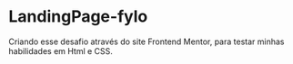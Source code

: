 # LandingPage-fylo

Criando esse desafio através do site Frontend Mentor, para testar minhas habilidades em Html e CSS.  

